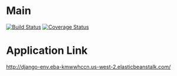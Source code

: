 # Main
[![Build Status](https://app.travis-ci.com/savnair/swe1-app.svg?branch=main)](https://app.travis-ci.com/savnair/swe1-app)
[![Coverage Status](https://coveralls.io/repos/github/savnair/swe1-app/badge.svg?branch=main)](https://coveralls.io/github/savnair/swe1-app?branch=main)

# Application Link
http://django-env.eba-kmwwhccn.us-west-2.elasticbeanstalk.com/
